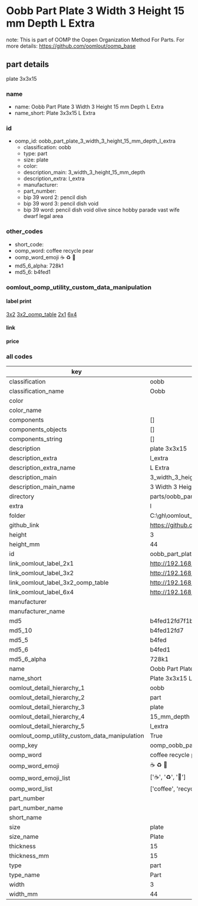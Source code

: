 # Oobb Part Plate 3 Width 3 Height 15 mm Depth L Extra  

note: This is part of OOMP the Oopen Organization Method For Parts. For more details: https://github.com/oomlout/oomp_base

##  part details
  



plate 3x3x15



### name
* name: Oobb Part Plate 3 Width 3 Height 15 mm Depth L Extra
* name_short: Plate 3x3x15 L Extra
### id
* oomp_id: oobb_part_plate_3_width_3_height_15_mm_depth_l_extra
  * classification: oobb
  * type: part
  * size: plate
  * color: 
  * description_main: 3_width_3_height_15_mm_depth
  * description_extra: l_extra
  * manufacturer: 
  * part_number: 
  * bip 39 word 2: pencil dish
  * bip 39 word 3: pencil dish void
  * bip 39 word: pencil dish void olive since hobby parade vast wife dwarf legal area

### other_codes
* short_code: 
* oomp_word: coffee recycle pear
* oomp_word_emoji :coffee: :recycle: :pear:
* md5_6_alpha: 728k1
* md5_6: b4fed1






### oomlout_oomp_utility_custom_data_manipulation
#### label print
[3x2](http://192.168.1.245:1112/?label=oomp%20728k1)
[3x2_oomp_table](http://192.168.1.108:1112/?label=oomp%20728k1)
[2x1](http://192.168.1.242:1112/?label=oomp%20728k1)
[6x4](http://192.168.1.55:1112/?label=oomp%20728k1)    

#### link

                              

#### price







### all codes 
| key | value |  
| --- | --- |  
| classification | oobb |  
| classification_name | Oobb |  
| color |  |  
| color_name |  |  
| components | [] |  
| components_objects | [] |  
| components_string | [] |  
| description | plate 3x3x15 |  
| description_extra | l_extra |  
| description_extra_name | L Extra |  
| description_main | 3_width_3_height_15_mm_depth |  
| description_main_name | 3 Width 3 Height 15 mm Depth |  
| directory | parts/oobb_part_plate_3_width_3_height_15_mm_depth_l_extra |  
| extra | l |  
| folder | C:\gh\oomlout_oobb_version_4_generated_parts\things\oobb_part_plate_3_width_3_height_15_mm_depth_l_extra |  
| github_link | https://github.com/oomlout/oomlout_oomp_part_src/tree/main/parts/oobb_part_plate_3_width_3_height_15_mm_depth_l_extra |  
| height | 3 |  
| height_mm | 44 |  
| id | oobb_part_plate_3_width_3_height_15_mm_depth_l_extra |  
| link_oomlout_label_2x1 | http://192.168.1.242:1112/?label=oomp%20728k1 |  
| link_oomlout_label_3x2 | http://192.168.1.245:1112/?label=oomp%20728k1 |  
| link_oomlout_label_3x2_oomp_table | http://192.168.1.108:1112/?label=oomp%20728k1 |  
| link_oomlout_label_6x4 | http://192.168.1.55:1112/?label=oomp%20728k1 |  
| manufacturer |  |  
| manufacturer_name |  |  
| md5 | b4fed12fd7f1b401b16499a3eb0fcd15 |  
| md5_10 | b4fed12fd7 |  
| md5_5 | b4fed |  
| md5_6 | b4fed1 |  
| md5_6_alpha | 728k1 |  
| name | Oobb Part Plate 3 Width 3 Height 15 mm Depth L Extra |  
| name_short | Plate 3x3x15 L Extra |  
| oomlout_detail_hierarchy_1 | oobb |  
| oomlout_detail_hierarchy_2 | part |  
| oomlout_detail_hierarchy_3 | plate |  
| oomlout_detail_hierarchy_4 | 15_mm_depth |  
| oomlout_detail_hierarchy_5 | l_extra |  
| oomlout_oomp_utility_custom_data_manipulation | True |  
| oomp_key | oomp_oobb_part_plate_3_width_3_height_15_mm_depth_l_extra |  
| oomp_word | coffee recycle pear |  
| oomp_word_emoji | :coffee: :recycle: :pear: |  
| oomp_word_emoji_list | [':coffee:', ':recycle:', ':pear:'] |  
| oomp_word_list | ['coffee', 'recycle', 'pear'] |  
| part_number |  |  
| part_number_name |  |  
| short_name |  |  
| size | plate |  
| size_name | Plate |  
| thickness | 15 |  
| thickness_mm | 15 |  
| type | part |  
| type_name | Part |  
| width | 3 |  
| width_mm | 44 |  
